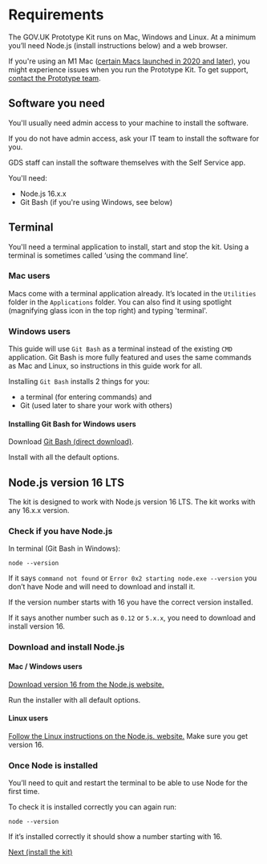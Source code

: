 # Requirements

The GOV.UK Prototype Kit runs on Mac, Windows and Linux. At a minimum you’ll need Node.js (install instructions below) and a web browser.

If you're using an M1 Mac ([certain Macs launched in 2020 and later](https://en.wikipedia.org/wiki/Apple_M1#Products_that_include_the_Apple_M1)), you might experience issues when you run the Prototype Kit. To get support, [contact the Prototype team](/docs/about).

## Software you need

You'll usually need admin access to your machine to install the software.

If you do not have admin access, ask your IT team to install the software for you.

GDS staff can install the software themselves with the Self Service app.

You'll need:

* Node.js 16.x.x
* Git Bash (if you're using Windows, see below)

## Terminal

You'll need a terminal application to install, start and stop the kit. Using a terminal is sometimes called ‘using the command line’.

### Mac users

Macs come with a terminal application already. It’s located in the `Utilities` folder in the `Applications` folder. You can also find it using spotlight (magnifying glass icon in the top right) and typing 'terminal'.

### Windows users

This guide will use `Git Bash` as a terminal instead of the existing `CMD` application. Git Bash is more fully featured and uses the same commands as Mac and Linux, so instructions in this guide work for all.

Installing `Git Bash` installs 2 things for you: 

* a terminal (for entering commands) and 
* Git (used later to share your work with others)

#### Installing Git Bash for Windows users

Download [Git Bash (direct download)](https://git-scm.com/download/win).

Install with all the default options.

## Node.js version 16 LTS

The kit is designed to work with Node.js version 16 LTS. The kit works with any 16.x.x version.

### Check if you have Node.js

In terminal (Git Bash in Windows):
```
node --version
```
If it says `command not found` or `Error 0x2 starting node.exe --version` you don’t have Node and will need to download and install it.

If the version number starts with 16 you have the correct version installed.

If it says another number such as `0.12` or `5.x.x`, you need to download and install version 16.

### Download and install Node.js

#### Mac / Windows users

[Download version 16 from the Node.js website.](https://nodejs.org/en/)

Run the installer with all default options.

#### Linux users

[Follow the Linux instructions on the Node.js. website.](https://nodejs.org/en/download/package-manager/#debian-and-ubuntu-based-linux-distributions) Make sure you get version 16.

### Once Node is installed

You’ll need to quit and restart the terminal to be able to use Node for the first time.

To check it is installed correctly you can again run:
```
node --version
```

If it’s installed correctly it should show a number starting with 16.

<a href="install-the-kit.md" class="button">Next (install the kit)</a>
